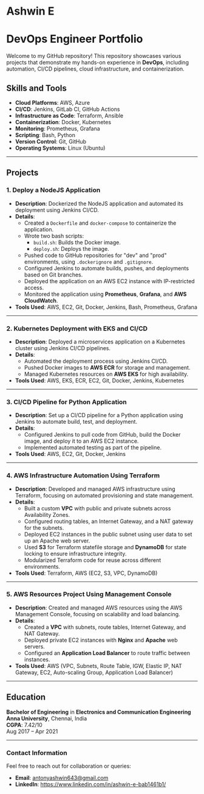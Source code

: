 # Ashwin E
# DevOps Engineer Portfolio

Welcome to my GitHub repository! This repository showcases various projects that demonstrate my hands-on experience in **DevOps**, including automation, CI/CD pipelines, cloud infrastructure, and containerization.

## Skills and Tools
- **Cloud Platforms**: AWS, Azure
- **CI/CD**: Jenkins, GitLab CI, GitHub Actions
- **Infrastructure as Code**: Terraform, Ansible
- **Containerization**: Docker, Kubernetes
- **Monitoring**: Prometheus, Grafana
- **Scripting**: Bash, Python
- **Version Control**: Git, GitHub
- **Operating Systems**: Linux (Ubuntu)

---

## Projects

### 1. Deploy a NodeJS Application

- **Description**: Dockerized the NodeJS application and automated its deployment using Jenkins CI/CD.
- **Details**:
  - Created a `Dockerfile` and `docker-compose` to containerize the application.
  - Wrote two bash scripts:
    - `build.sh`: Builds the Docker image.
    - `deploy.sh`: Deploys the image.
  - Pushed code to GitHub repositories for "dev" and "prod" environments, using `.dockerignore` and `.gitignore`.
  - Configured Jenkins to automate builds, pushes, and deployments based on Git branches.
  - Deployed the application on an AWS EC2 instance with IP-restricted access.
  - Monitored the application using **Prometheus**, **Grafana**, and **AWS CloudWatch**.
- **Tools Used**: AWS, EC2, Git, Docker, Jenkins, Bash, Prometheus, Grafana

---

### 2. Kubernetes Deployment with EKS and CI/CD

- **Description**: Deployed a microservices application on a Kubernetes cluster using Jenkins CI/CD pipelines.
- **Details**:
  - Automated the deployment process using Jenkins CI/CD.
  - Pushed Docker images to **AWS ECR** for storage and management.
  - Managed Kubernetes resources on **AWS EKS** for high availability.
- **Tools Used**: AWS, EKS, ECR, EC2, Git, Docker, Jenkins, Kubernetes

---

### 3. CI/CD Pipeline for Python Application

- **Description**: Set up a CI/CD pipeline for a Python application using Jenkins to automate build, test, and deployment.
- **Details**:
  - Configured Jenkins to pull code from GitHub, build the Docker image, and deploy it to an AWS EC2 instance.
  - Implemented automated testing as part of the pipeline.
- **Tools Used**: AWS, EC2, Git, Docker, Jenkins

---

### 4. AWS Infrastructure Automation Using Terraform

- **Description**: Developed and managed AWS infrastructure using Terraform, focusing on automated provisioning and state management.
- **Details**:
  - Built a custom **VPC** with public and private subnets across Availability Zones.
  - Configured routing tables, an Internet Gateway, and a NAT gateway for the subnets.
  - Deployed EC2 instances in the public subnet using user data to set up an Apache web server.
  - Used **S3** for Terraform statefile storage and **DynamoDB** for state locking to ensure infrastructure integrity.
  - Modularized Terraform code for reuse across different environments.
- **Tools Used**: Terraform, AWS (EC2, S3, VPC, DynamoDB)

---

### 5. AWS Resources Project Using Management Console

- **Description**: Created and managed AWS resources using the AWS Management Console, focusing on scalability and load balancing.
- **Details**:
  - Created a **VPC** with subnets, route tables, Internet Gateway, and NAT Gateway.
  - Deployed private EC2 instances with **Nginx** and **Apache** web servers.
  - Configured an **Application Load Balancer** to route traffic between instances.
- **Tools Used**: AWS (VPC, Subnets, Route Table, IGW, Elastic IP, NAT Gateway, EC2, Auto-scaling Group, Application Load Balancer)

---

## Education

**Bachelor of Engineering** in **Electronics and Communication Engineering**  
**Anna University**, Chennai, India  
**CGPA**: 7.42/10  
Aug 2017 – Apr 2021

---

### Contact Information

Feel free to reach out for collaboration or queries:

- **Email**: antonyashwin643@gmail.com
- **LinkedIn**: https://www.linkedin.com/in/ashwin-e-bab1461b1/






